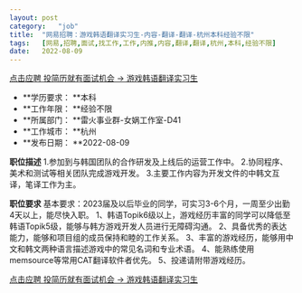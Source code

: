 ```yaml
---
layout:	post
category:	"job"
title:	"网易招聘：游戏韩语翻译实习生-内容-翻译-翻译-杭州本科经验不限"
tags:	[网易,招聘,面试,找工作,工作,内推,内容,翻译,翻译,杭州,本科,经验不限]
date:	2022-08-09
---
```


[点击应聘 投简历就有面试机会 -> 游戏韩语翻译实习生](http://mobile.bole.netease.com/bole/boleDetail?id=4172&employeeId=346f03c3cda5f04c&key=all)



- **学历要求： **本科
- **工作年限： **经验不限
- **所属部门： **雷火事业群-女娲工作室-D41
- **工作城市： **杭州
- **发布日期： **2022-08-09



**职位描述**
1.参加到与韩国团队的合作研发及上线后的运营工作中。
2.协同程序、美术和测试等相关团队完成游戏开发。
3.主要工作内容为开发文件的中韩文互译，笔译工作为主。



**职位要求**
基本要求：2023届及以后毕业的同学，可实习3-6个月，一周至少出勤4天以上，能尽快入职。
1、韩语Topik6级以上，游戏经历丰富的同学可以降低至韩语Topik5级，能够与韩方游戏开发人员进行无障碍沟通。
2、具备优秀的表达能力，能够和项目组的成员保持和睦的工作关系。
3、丰富的游戏经历，能够用中文和韩文两种语言描述游戏中的常见名词和专业术语。
4、能熟练使用memsource等常用CAT翻译软件者优先。
5、投递请附带游戏经历。



[点击应聘 投简历就有面试机会 -> 游戏韩语翻译实习生](http://mobile.bole.netease.com/bole/boleDetail?id=4172&employeeId=346f03c3cda5f04c&key=all)